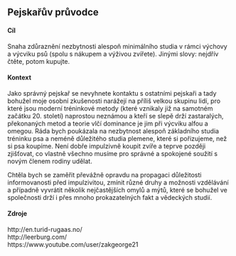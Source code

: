 <h2> Pejskařův průvodce </h2>
<h4> Cíl </h4>
Snaha zdůraznění nezbytnosti alespoň minimálního studia v rámci výchovy a výcviku psů (spolu s nákupem a výživou zvířete). Jinými slovy: nejdřív čtěte, potom kupujte. 
<h4>Kontext</h4>
<p>Jako správný pejskař se nevyhnete kontaktu s ostatními pejskaři a tady bohužel moje osobní zkušenosti narážejí na příliš velkou skupinu lidí, pro které jsou moderní tréninkové metody (které vznikaly již na samotném začátku 20. století) naprostou neznámou a kteří se slepě drží zastaralých, překonaných metod a teorie vlčí dominance je jim při výcviku alfou a omegou. Ráda bych poukázala na nezbytnost alespoň základního studia tréninku psa a neméně důležitého studia plemene, které si pořizujeme, než si psa koupíme. Není dobře impulzivně koupit zvíře a teprve později zjišťovat, co vlastně všechno musíme pro správné a spokojené soužití s novým členem rodiny udělat. 
</p>
<p>
Chtěla bych se zaměřit převážně opravdu na propagaci důležitosti informovanosti před impulzivitou, zmínit různé druhy a možnosti vzdělávání a případně vyvrátit několik nejčastějších omylů a mýtů, které se bohužel ve společnosti drží i přes mnoho prokazatelných fakt a vědeckých studií. 
</p>

<h4>Zdroje</h4>
http://en.turid-rugaas.no/ </br>
http://leerburg.com/ </br>
https://www.youtube.com/user/zakgeorge21 </br>
